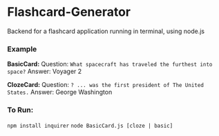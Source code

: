 # Flashcard-Generator
Backend for a flashcard application running in terminal, using node.js

### Example
__BasicCard:__
    Question: `What spacecraft has traveled the furthest into space?`
    Answer: Voyager 2

__ClozeCard:__
    Question: `? ... was the first president of The United States.`
    Answer: George Washington
### To Run:
`npm install inquirer`
`node BasicCard.js [cloze | basic]`

